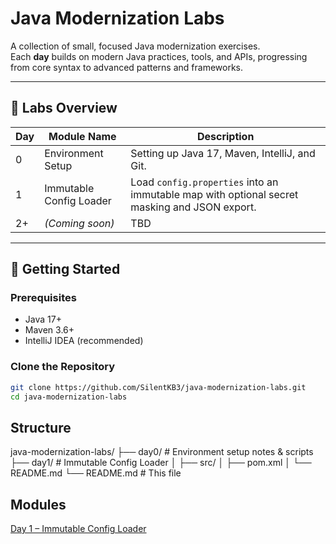 # Java Modernization Labs

A collection of small, focused Java modernization exercises.  
Each **day** builds on modern Java practices, tools, and APIs, progressing from core syntax to advanced patterns and frameworks.

---

## 📅 Labs Overview

| Day  | Module Name                        | Description |
|------|------------------------------------|-------------|
| 0    | Environment Setup                  | Setting up Java 17, Maven, IntelliJ, and Git. |
| 1    | Immutable Config Loader             | Load `config.properties` into an immutable map with optional secret masking and JSON export. |
| 2+   | *(Coming soon)*                     | TBD |

---

## 🚀 Getting Started

### Prerequisites
- Java 17+
- Maven 3.6+
- IntelliJ IDEA (recommended)

### Clone the Repository
```bash
git clone https://github.com/SilentKB3/java-modernization-labs.git
cd java-modernization-labs
```

## Structure
java-modernization-labs/
├── day0/   # Environment setup notes & scripts
├── day1/   # Immutable Config Loader
│   ├── src/
│   ├── pom.xml
│   └── README.md
└── README.md  # This file


## Modules
[Day 1 – Immutable Config Loader](day1-immutable-config-loader)

